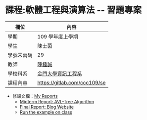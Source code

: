 # 課程:軟體工程與演算法 -- 習題專案

欄位 | 內容
-----|--------
學期 | 109 學年度上學期
學生 |  陳士茵
學號末兩碼 | 29
教師 | [陳鍾誠](https://www.nqu.edu.tw/educsie/index.php?act=blog&code=list&ids=4)
學校科系 | [金門大學資訊工程系](https://www.nqu.edu.tw/educsie/index.php)
課程內容 | https://gitlab.com/ccc109/se

* 修課文檔：[My Reports](https://github.com/Shihyin98/se109a/blob/master/docs/index.html)
  * [Midterm Report: AVL-Tree Algorithm](https://github.com/Shihyin98/se109a/blob/master/docs/FinalReport/algorithm.md)
  * [Final Report: Blog Website](https://github.com/syuan0327/se)
  * [Run the example on class](https://github.com/Shihyin98/se109a/tree/master/src)
